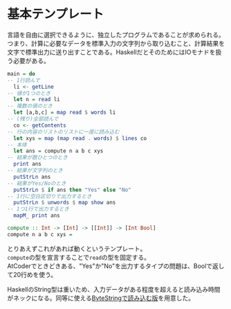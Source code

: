 # 基本テンプレート

言語を自由に選択できるように、独立したプログラムであることが求められる。つまり、計算に必要なデータを標準入力の文字列から取り込むこと、計算結果を文字で標準出力に送り出すことである。HaskellだとそのためにはIOモナドを扱う必要がある。

```haskell
main = do
-- 1行読んで
  li <- getLine
-- 値が1つのとき
  let n = read li
-- 複数の値のとき
  let [a,b,c] = map read $ words li
-- (残り)全部読んで
  co <- getContents
-- 行の内容のリストのリストに一度に読み込む
  let xys = map (map read . words) $ lines co
-- 本体
  let ans = compute n a b c xys
-- 結果が数ひとつのとき
  print ans
-- 結果が文字列のとき
  putStrLn ans
-- 結果がYes/Noのとき
  putStrLn $ if ans then "Yes" else "No"
-- 1行に空白区切りで出力するとき
  putStrLn $ unwords $ map show ans
-- 1つ1行で出力するとき
  mapM_ print ans

compute :: Int -> [Int] -> [[Int]] -> [Int Bool]
compute n a b c xys =
```

とりあえずこれがあれば動くというテンプレート。  
`compute`の型を宣言することで`read`の型を固定する。  
AtCoderでときどきある、"Yes"か"No"を出力するタイプの問題は、Boolで返して20行めを使う。

HaskellのString型は重いため、入力データがある程度を超えると読み込み時間がネックになる。同等に使える[ByteStringで読み込む版](bytestring-template.md)を用意した。

